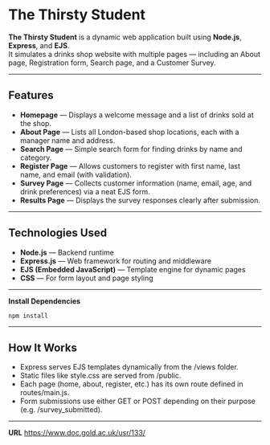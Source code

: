 # The Thirsty Student

**The Thirsty Student** is a dynamic web application built using **Node.js**, **Express**, and **EJS**.  
It simulates a drinks shop website with multiple pages — including an About page, Registration form, Search page, and a Customer Survey.

---

## Features

- **Homepage** — Displays a welcome message and a list of drinks sold at the shop.  
- **About Page** — Lists all London-based shop locations, each with a manager name and address.  
- **Search Page** — Simple search form for finding drinks by name and category.  
- **Register Page** — Allows customers to register with first name, last name, and email (with validation).  
- **Survey Page** — Collects customer information (name, email, age, and drink preferences) via a neat EJS form.  
- **Results Page** — Displays the survey responses clearly after submission.

---

## Technologies Used

- **Node.js** — Backend runtime  
- **Express.js** — Web framework for routing and middleware  
- **EJS (Embedded JavaScript)** — Template engine for dynamic pages  
- **CSS** — For form layout and page styling  

---

**Install Dependencies**

	npm install

---

## How It Works

- Express serves EJS templates dynamically from the /views folder.
- Static files like style.css are served from /public.
- Each page (home, about, register, etc.) has its own route defined in routes/main.js.
- Form submissions use either GET or POST depending on their purpose (e.g. /survey_submitted).

---
**URL**
https://www.doc.gold.ac.uk/usr/133/
